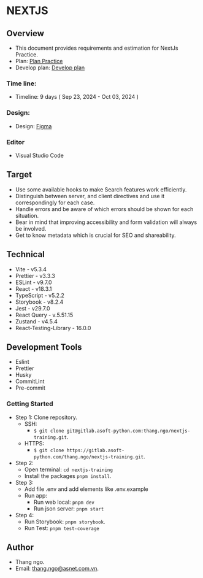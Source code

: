 # NEXTJS

## Overview

- This document provides requirements and estimation for NextJs Practice.
- Plan: [Plan Practice](https://docs.google.com/document/d/1d1QqUP4VJu389_t5mr29gMB_BJCoZx0S0LJbm-o1q58/edit)
- Develop plan: [Develop plan](https://docs.google.com/document/d/1Ta_o1vBg6NKd8opWx18HKadu3bGw7DwD/edit)

### Time line:

- Timeline: 9 days ( Sep 23, 2024 - Oct 03, 2024 )

### Design:

- Design: [Figma](<https://www.figma.com/design/4gQuNxlb8yFu1AsYgcCxST/AI-Furniture-E-commerce-UI-Kit-(Community)-(Copy)?node-id=65-549&node-type=frame&t=k0NNhykdBpQqcofE-0>)

### Editor

- Visual Studio Code

## Target

- Use some available hooks to make Search features work efficiently.
- Distinguish between server, and client directives and use it correspondingly for each case.
- Handle errors and be aware of which errors should be shown for each situation.
- Bear in mind that improving accessibility and form validation will always be involved.
- Get to know metadata which is crucial for SEO and shareability.

## Technical

- Vite - v5.3.4
- Prettier - v3.3.3
- ESLint - v9.7.0
- React - v18.3.1
- TypeScript - v5.2.2
- Storybook - v8.2.4
- Jest - v29.7.0
- React Query - v.5.51.15
- Zustand - v4.5.4
- React-Testing-Library - 16.0.0

## Development Tools

- Eslint
- Prettier
- Husky
- CommitLint
- Pre-commit

### Getting Started

- Step 1: Clone repository.
  - SSH:
    - `$ git clone git@gitlab.asoft-python.com:thang.ngo/nextjs-training.git`.
  - HTTPS:
    - `$ git clone https://gitlab.asoft-python.com/thang.ngo/nextjs-training.git`.
- Step 2:
  - Open terminal: `cd nextjs-training`
  - Install the packages `pnpm install`.
- Step 3:
  - Add file .env and add elements like .env.example
  - Run app:
    - Run web local: `pnpm dev`
    - Run json server: `pnpm start`
- Step 4:
  - Run Storybook: `pnpm storybook`.
  - Run Test: `pnpm test-coverage`

## Author

- Thang ngo.
- Email: [thang.ngo@asnet.com.vn](thang.ngo@asnet.com.vn).
